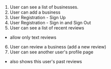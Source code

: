 1. User can see a list of businesses.
2. User can add a business
3. User Registration -  Sign Up
4. User Registration -  Sign in and Sign Out
5. User can see a list of recent reviews
  - allow only text reviews
6. User can review a business (add a new review)
7. User can see another user's profile page
  - also shows this user's past reviews